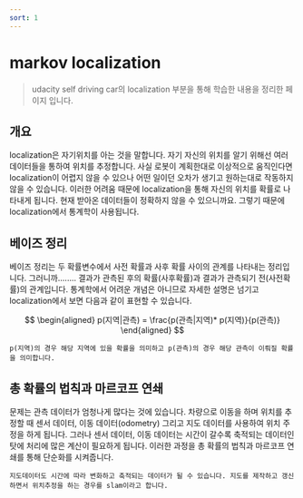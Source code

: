 ```yaml
---
sort: 1
---
```



# markov localization

> udacity self driving car의 localization 부분을 통해 학습한 내용을 정리한 페이지 입니다.

## 개요
localization은 자기위치를 아는 것을 말합니다. 자기 자신의 위치를 알기 위해선 여러 데이터들을 통하여 위치를 추정합니다. 
사실 로봇이 계획한대로 이상적으로 움직인다면 localization이 어렵지 않을 수 있으나 어떤 일이던 오차가 생기고 원하는대로 작동하지 않을 수 있습니다. 
이러한 어려움 때문에 localization을 통해 자신의 위치를 확률로 나타내게 됩니다. 현재 받아온 데이터들이 정확하지 않을 수 있으니까요. 그렇기 때문에 localization에서 통계학이 사용됩니다.

## 베이즈 정리 
베이즈 정리는 두 확률변수에서 사전 확률과 사후 확률 사이의 관계를 나타내는 정리입니다. 그러니까........ 결과가 관측된 후의 확률(사후확률)과 결과가 관측되기 전(사전확률)의 관계입니다. 
통계학에서 어려운 개념은 아니므로 자세한 설명은 넘기고 localization에서 보면 다음과 같이 표현할 수 있습니다.

$$ 
\begin{aligned}
 p(지역|관측) = \frac{p(관측|지역)* p(지역)}{p(관측)}
\end{aligned}
$$

```note
p(지역)의 경우 해당 지역에 있을 확률을 의미하고 p(관측)의 경우 해당 관측이 이뤄질 확률을 의미합니다. 
```
## 총 확률의 법칙과 마르코프 연쇄
문제는 관측 데이터가 엄청나게 많다는 것에 있습니다. 차량으로 이동을 하며 위치를 추정할 때 센서 데이터, 이동 데이터(odometry) 그리고 지도 데이터를 사용하여 위치 주정을 하게 됩니다. 
그러나 센서 데이터, 이동 데이터는 시간이 갈수록 축적되는 데이터인 탓에 처리에 많은 계산이 필요하게 됩니다. 이러한 과정을 총 확률의 법칙과 마르코프 연쇄를 통해 단순화를 시켜줍니다.

```note 
지도데이터도 시간에 따라 변화하고 축적되는 데이터가 될 수 있습니다. 지도를 제작하고 갱신하면서 위치추정을 하는 경우를 slam이라고 합니다.
```
